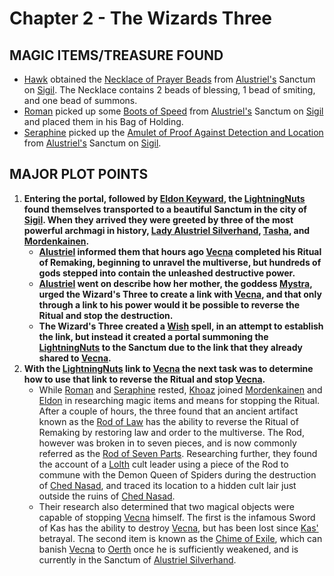 # Chapter 2 - The Wizards Three

## MAGIC ITEMS/TREASURE FOUND
- [Hawk](<../PC's/Hawk.html>) obtained the [Necklace of Prayer Beads](https://www.dndbeyond.com/magic-items/9228862-necklace-of-prayer-beads) from [Alustriel's](<../NPC's/Alustriel Silverhand.html>) Sanctum on [Sigil](<../LOCATIONS/Sigil.html>). The Necklace contains 2 beads of blessing, 1 bead of smiting, and one bead of summons.
- [Roman](<../PC's/Roman.html>) picked up some [Boots of Speed](https://www.dndbeyond.com/magic-items/4589-boots-of-speed) from [Alustriel's](<../NPC's/Alustriel Silverhand.html>) Sanctum on [Sigil](<../LOCATIONS/Sigil.html>) and placed them in his Bag of Holding.
- [Seraphine](<../PC's/Seraphine.html>) picked up the [Amulet of Proof Against Detection and Location](https://www.dndbeyond.com/magic-items/4569-amulet-of-proof-against-detection-and-location) from [Alustriel's](<../NPC's/Alustriel Silverhand.html>) Sanctum on [Sigil](<../LOCATIONS/Sigil.html>).

## MAJOR PLOT POINTS
1. **Entering the portal, followed by [Eldon Keyward](<../NPC's/Minor NPC's/Eldon Keyward.html>), the [LightningNuts](<../PC's/LightningNuts.html>) found themselves transported to a beautiful Sanctum in the city of [Sigil](<../LOCATIONS/Sigil.html>). When they arrived they were greeted by three of the most powerful archmagi in history, [Lady Alustriel Silverhand](<../NPC's/Alustriel Silverhand.html>), [Tasha](<../NPC's/Tasha.html>), and [Mordenkainen](<../NPC's/Mordenkainen.html>).**
	-  **[Alustriel](<../NPC's/Alustriel Silverhand.html>) informed them that hours ago [Vecna](<../NPC's/Vecna.html>) completed his Ritual of Remaking, beginning to unravel the multiverse, but hundreds of gods stepped into contain the unleashed destructive power.** 
	-  **[Alustriel](<../NPC's/Alustriel Silverhand.html>) went on describe how her mother, the goddess [Mystra](https://forgottenrealms.fandom.com/wiki/Mystra), urged the Wizard's Three to create a link with [Vecna](<../NPC's/Vecna.html>), and that only through a link to his power would it be possible to reverse the Ritual and stop the destruction.**
	- **The Wizard's Three created a [Wish](https://www.dndbeyond.com/spells/2619213-wish) spell, in an attempt to establish the link, but instead it created a portal summoning the [LightningNuts](<../PC's/LightningNuts.html>) to the Sanctum due to the link that they already shared to [Vecna](<../NPC's/Vecna.html>).**
2. **With the [LightningNuts](<../PC's/LightningNuts.html>) link to [Vecna](<../NPC's/Vecna.html>) the next task was to determine how to use that link to reverse the Ritual and stop [Vecna](<../NPC's/Vecna.html>).**
	- While [Roman](<../PC's/Roman.html>) and [Seraphine](<../PC's/Seraphine.html>) rested, [Khoaz](<../PC's/Khoaz.html>) joined [Mordenkainen](<../NPC's/Mordenkainen.html>) and [Eldon](<../NPC's/Minor NPC's/Eldon Keyward.html>) in researching magic items and means for stopping the Ritual. After a couple of hours, the three found that an ancient artifact known as the [Rod of Law](<../SECRETS LEARNED/Rod of Seven Parts.html>) has the ability to reverse the Ritual of Remaking by restoring law and order to the multiverse. The Rod, however was broken in to seven pieces, and is now commonly referred as the [Rod of Seven Parts](<../SECRETS LEARNED/Rod of Seven Parts.html>). Researching further, they found the account of a [Lolth](https://forgottenrealms.fandom.com/wiki/Lolth) cult leader using a piece of the Rod to commune with the Demon Queen of Spiders during the destruction of [Ched Nasad](https://forgottenrealms.fandom.com/wiki/Ched_Nasad), and traced its location to a hidden cult lair just outside the ruins of [Ched Nasad](https://forgottenrealms.fandom.com/wiki/Ched_Nasad).
	- Their research also determined that two magical objects were capable of stopping [Vecna](<../NPC's/Vecna.html>) himself. The first is the infamous Sword of Kas has the ability to destroy [Vecna](<../NPC's/Vecna.html>), but has been lost since [Kas'](<../NPC's/Kas.html>) betrayal. The second item is known as the [Chime of Exile](https://www.dndbeyond.com/magic-items/8419439-chime-of-exile), which can banish [Vecna](<../NPC's/Vecna.html>) to [Oerth](<../LOCATIONS/Material Plane/Oerth/Oerth.html>) once he is sufficiently weakened, and is currently in the Sanctum of [Alustriel Silverhand](<../NPC's/Alustriel Silverhand.html>). 